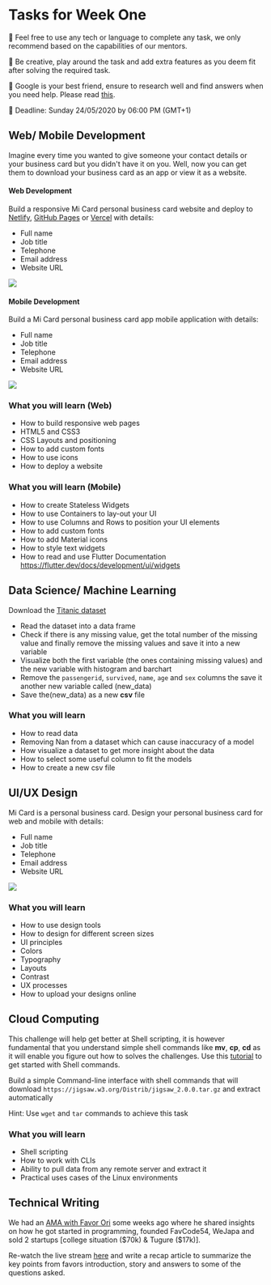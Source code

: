# Tasks for Week One

🛑 Feel free to use any tech or language to complete any task, we only recommend based on the capabilities of our mentors. 

🛑 Be creative, play around the task and add extra features as you deem fit after solving the required task.

🛑 Google is your best friend, ensure to research well and find answers when you need help. Please read [this](https://bolajiayodeji.com/how-to-ask-effective-questions-a-practical-guide-for-developers-ckaezf8w004ewc5s1gnkd5puf).

🛑 Deadline: Sunday 24/05/2020 by 06:00 PM (GMT+1)

## Web/ Mobile Development

Imagine every time you wanted to give someone your contact details or your business card but you didn't have it on you. Well, now you can get them to download your business card as an app or view it as a website.

#### Web Development

Build a responsive Mi Card personal business card website and deploy to [Netlify](https://netlify.com/), [GitHub Pages](https://pages.github.com/) or [Vercel](https://vercel.com) with details:

- Full name
- Job title
- Telephone
- Email address
- Website URL

![](https://github.com/devclokoja/weekly-challenges/blob/master/_assets/web01.png?raw=true)

#### Mobile Development

Build a Mi Card personal business card app mobile application with details:

- Full name
- Job title
- Telephone
- Email address
- Website URL

![](https://github.com/devclokoja/weekly-challenges/blob/master/_assets/mobile01.png?raw=true)

### What you will learn (Web)

- How to build responsive web pages
- HTML5 and CSS3
- CSS Layouts and positioning
- How to add custom fonts
- How to use icons
- How to deploy a website

### What you will learn (Mobile)

- How to create Stateless Widgets
- How to use Containers to lay-out your UI
- How to use Columns and Rows to position your UI elements
- How to add custom fonts
- How to add Material icons
- How to style text widgets
- How to read and use Flutter Documentation https://flutter.dev/docs/development/ui/widgets

## Data Science/ Machine Learning

Download the [Titanic dataset](https://github.com/devclokoja/weekly-challenges/blob/master/_assets/titanic.csv)

- Read the dataset into a data frame 
- Check if there is any missing value, get the total number of the missing value and finally remove the missing values and save it into a new variable
- Visualize both the first variable (the ones containing missing values) and the new variable with histogram and barchart
- Remove the `passengerid`, `survived`, `name`, `age` and `sex` columns the save it another new variable called (new_data)
- Save the(new_data) as a new **csv** file

### What you will learn

- How to read data 
- Removing Nan from a dataset which can cause inaccuracy of a model
- How visualize a dataset to get more insight about the data 
- How to select some useful column to fit the models
- How to create a new csv file

## UI/UX Design

Mi Card is a personal business card. Design your personal business card for web and mobile with details:

- Full name
- Job title
- Telephone
- Email address
- Website URL

![](https://github.com/devclokoja/weekly-challenges/blob/master/_assets/web01.png?raw=true)

### What you will learn

- How to use design tools
- How to design for different screen sizes
- UI principles
- Colors
- Typography
- Layouts
- Contrast
- UX processes
- How to upload your designs online

## Cloud Computing

This challenge will help get better at Shell scripting, it is however fundamental that you understand simple shell commands like **mv**, **cp**, **cd** as it will enable you figure out how to solves the challenges. Use this [tutorial](https://opensource.com/article/17/1/getting-started-shell-scripting) to get started with Shell commands. 

Build a simple Command-line interface with shell commands that will download `https://jigsaw.w3.org/Distrib/jigsaw_2.0.0.tar.gz` and extract automatically

Hint: Use `wget` and `tar` commands to achieve this task

### What you will learn

- Shell scripting
- How to work with CLIs
- Ability to pull data from any remote server and extract it
- Practical uses cases of the Linux environments


## Technical Writing

We had an [AMA with Favor Ori](https://web.facebook.com/groups/devclokoja/permalink/2983504448391908/) some weeks ago where he shared insights on how he got started in programming, founded FavCode54, WeJapa and sold 2 startups [college situation ($70k) & Tugure ($17k)].

Re-watch the live stream [here](https://web.facebook.com/groups/devclokoja/permalink/2983504448391908/) and write a recap article to summarize the key points from favors introduction, story and answers to some of the questions asked.

